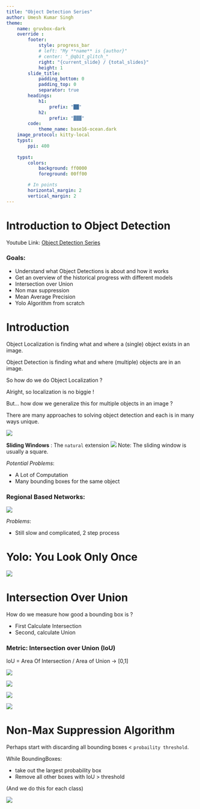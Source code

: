 ```yaml
---
title: "Object Detection Series"
author: Umesh Kumar Singh
theme: 
    name: gruvbox-dark
    override :
        footer:
            style: progress_bar
            # left: "My **name** is {author}"
            # center: "_@qbit_glitch_"
            right: "{current_slide} / {total_slides}"
            height: 1
        slide_title:
            padding_bottom: 0
            padding_top: 0
            separator: true
        headings:
            h1:
                prefix: "██"
            h2:
                prefix: "▓▓▓"
        code:
            theme_name: base16-ocean.dark
    image_protocol: kitty-local
    typst:
        ppi: 400
    
    typst:
        colors:
            background: ff0000
            foreground: 00ff00

        # In points
        horizontal_margin: 2
        vertical_margin: 2
---
```


Introduction to Object Detection
===

Youtube Link: [Object Detection Series](./https://www.youtube.com/playlist?list=PLhhyoLH6Ijfw0TpCTVTNk42NN08H6UvNq)

### Goals:
- Understand what Object Detections is about and how it works
- Get an overview of the historical progress with different models
- Intersection over Union
- Non max suppression
- Mean Average Precision
- Yolo Algorithm from scratch
<!-- end_slide -->

Introduction
===

Object Localization is finding what and where a (single) object exists in an image.

Object Detection is finding what and where (multiple) objects are in an image.

So how do we do Object Localization ? 

Alright, so localization is no biggie !

But... how dow we generalize this for multiple objects in an image ?

There are many approaches to solving object detection and each is in many ways unique.

![](./notes_ss/localization.png)


<!-- end_slide -->


**Sliding Windows** : The `natural` extension
![](./notes_ss/sliding_window_.png)
Note: The sliding window is usually a square.

*Potential Problems*:
- A Lot of Computation
- Many bounding boxes for the same object

<!-- end_slide -->

### Regional Based Networks:

![](./notes_ss/region_based_networks.png)

*Problems*:
- Still slow and complicated, 2 step process

<!-- end_slide -->

Yolo: You Look Only Once
===

![](./notes_ss/yolo.png)

<!-- end_slide -->

Intersection Over Union
===

How do we measure how good a bounding box is ?
- First Calculate Intersection
- Second, calculate Union

### Metric: Intersection over Union (IoU)

IoU = Area Of Intersection / Area of Union      -> [0,1] 

![](./notes_ss/iou.png)

![](./notes_ss/iou2.png)


<!-- end_slide -->

![](./notes_ss/iou3.png)

![](./notes_ss/iou_formula.png)

<!-- end_slide -->

Non-Max Suppression Algorithm
===

Perhaps start with discarding all bounding boxes < `probaility threshold`.

While BoundingBoxes:
- take out the largest probability box
- Remove all other boxes with IoU > threshold 

(And we do this for each class)

![](./notes_ss/nms.png)